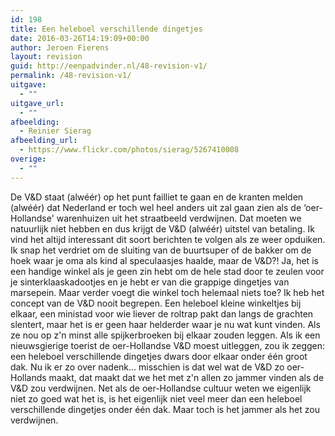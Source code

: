 ```yaml
---
id: 198
title: Een heleboel verschillende dingetjes
date: 2016-03-26T14:19:09+00:00
author: Jeroen Fierens
layout: revision
guid: http://eenpadvinder.nl/48-revision-v1/
permalink: /48-revision-v1/
uitgave:
  - ""
uitgave_url:
  - ""
afbeelding:
  - Reinier Sierag
afbeelding_url:
  - https://www.flickr.com/photos/sierag/5267410008
overige:
  - ""
---
```

De V&D staat (alwéér) op het punt failliet te gaan en de kranten melden (alwéér) dat Nederland er toch wel heel anders uit zal gaan zien als de ‘oer-Hollandse' warenhuizen uit het straatbeeld verdwijnen. Dat moeten we natuurlijk niet hebben en dus krijgt de V&D (alwéér) uitstel van betaling. Ik vind het altijd interessant dit soort berichten te volgen als ze weer opduiken. Ik snap het verdriet om de sluiting van de buurtsuper of de bakker om de hoek waar je oma als kind al speculaasjes haalde, maar de V&D?! Ja, het is een handige winkel als je geen zin hebt om de hele stad door te zeulen voor je sinterklaaskadootjes en je hebt er van die grappige dingetjes van marsepein. Maar verder voegt die winkel toch helemaal niets toe? Ik heb het concept van de V&D nooit begrepen. Een heleboel kleine winkeltjes bij elkaar, een ministad voor wie liever de roltrap pakt dan langs de grachten slentert, maar het is er geen haar helderder waar je nu wat kunt vinden. Als ze nou op z'n minst alle spijkerbroeken bij elkaar zouden leggen. Als ik een nieuwsgierige toerist de oer-Hollandse V&D moest uitleggen, zou ik zeggen: een heleboel verschillende dingetjes dwars door elkaar onder één groot dak. Nu ik er zo over nadenk... misschien is dat wel wat de V&D zo oer-Hollands maakt, dat maakt dat we het met z'n allen zo jammer vinden als de V&D zou verdwijnen. Net als de oer-Hollandse cultuur weten we eigenlijk niet zo goed wat het is, is het eigenlijk niet veel meer dan een heleboel verschillende dingetjes onder één dak. Maar toch is het jammer als het zou verdwijnen.